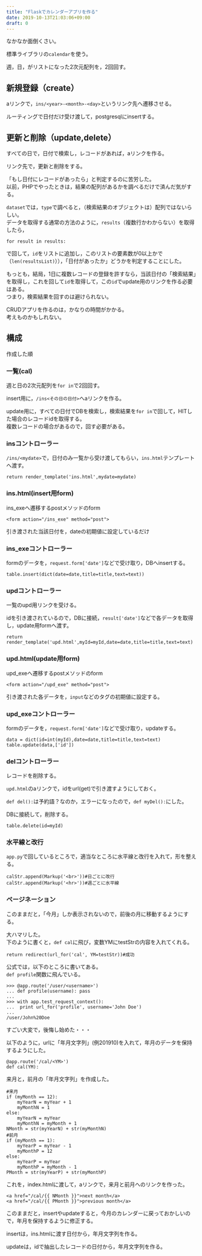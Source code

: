 ```yaml
---
title: "Flaskでカレンダーアプリを作る"
date: 2019-10-13T21:03:06+09:00
draft: 0
---
```


なかなか面倒くさい。

標準ライブラリの`calendar`を使う。

週，日，がリストになった2次元配列を，2回回す。

## 新規登録（create）

aリンクで，`ins/<year>-<month>-<day>`というリンク先へ遷移させる。

ルーティングで日付だけ受け渡して，postgresqlにinsertする。

## 更新と削除（update,delete）

すべての日で，日付で検索し，レコードがあれば，aリンクを作る。

リンク先で，更新と削除をする。

「もし日付にレコードがあったら」と判定するのに苦労した。  
以前，PHPでやったときは，結果の配列があるかを調べるだけで済んだ気がする。

`dataset`では，`type`で調べると，（検索結果のオブジェクトは）配列ではないらしい。  
データを取得する通常の方法のように，`results`（複数行かわからない）を取得したら，

	for result in results:

で回して，`id`をリストに追加し，このリストの要素数が0以上かで（`len(resultsList)`）），「日付があったか」どうかを判定することにした。  

もっとも，結局，1日に複数レコードの登録を許すなら，当該日付の「検索結果」を取得し，これを回して`id`を取得して，この`id`でupdate用のリンクを作る必要はある。  
つまり，検索結果を回すのは避けられない。

CRUDアプリを作るのは，かなりの時間がかかる。  
考えものかもしれない。

## 構成

作成した順

### 一覧(cal)

週と日の2次元配列を`for in`で2回回す。

insert用に，`/ins<その日の日付>`へaリンクを作る。

update用に，すべての日付でDBを検索し，検索結果を`for in`で回して，HITした場合のレコードidを取得する。  
複数レコードの場合があるので，回す必要がある。

### insコントローラー

`/ins/<mydate>`で，日付のみ一覧から受け渡してもらい，`ins.html`テンプレートへ渡す。

	return render_template('ins.html',mydate=mydate)

### ins.html(insert用form)

ins_exeへ遷移するpostメソッドのform

	<form action="/ins_exe" method="post">

引き渡された当該日付を，dateの初期値に設定しているだけ

### ins_exeコントローラー

formのデータを，`request.form['date']`などで受け取り，DBへinsertする。

	table.insert(dict(date=date,title=title,text=text))

### updコントローラー

一覧のupd用リンクを受ける。

idを引き渡されているので，DBに接続，`result['date']`などで各データを取得し，update用formへ渡す。

	return render_template('upd.html',myId=myId,date=date,title=title,text=text)

### upd.html(update用form)

upd_exeへ遷移するpostメソッドのform

	<form action="/upd_exe" method="post">

引き渡された各データを，`input`などのタグの初期値に設定する。

### upd_exeコントローラー

formのデータを，`request.form['date']`などで受け取り，updateする。

	data = dict(id=int(myId),date=date,title=title,text=text)
	table.update(data,['id'])

### delコントローラー

レコードを削除する。

`upd.html`のaリンクで，idをurl(get)で引き渡すようにしておく。

`def del():`は予約語？なのか，エラーになったので，`def myDel():`にした。

DBに接続して，削除する。

	table.delete(id=myId)

### 水平線と改行

`app.py`で回しているところで，適当なところに水平線と改行を入れて，形を整える。

	calStr.append(Markup('<br>'))#日ごとに改行
	calStr.append(Markup('<hr>'))#週ごとに水平線

### ページネーション

このままだと，「今月」しか表示されないので，前後の月に移動するようにする。

大ハマリした。  
下のように書くと，`def cal`に飛び，変数YMにtestStrの内容を入れてくれる。

	return redirect(url_for('cal', YM=testStr))#成功

公式では，以下のところに書いてある。  
`def profile`関数に飛んでいる。

	>>> @app.route('/user/<username>')
	... def profile(username): pass
	...
	>>> with app.test_request_context():
	...  print url_for('profile', username='John Doe')
	...
	/user/John%20Doe

すごい大変で，後悔し始めた・・・

以下のように，urlに「年月文字列」(例201910)を入れて，年月のデータを保持するようにした。

	@app.route('/cal/<YM>')
	def cal(YM):

来月と，前月の「年月文字列」を作成した。

	#来月
    if (myMonth == 12):
        myYearN = myYear + 1 
        myMonthN = 1 
    else:
        myYearN = myYear 
        myMonthN = myMonth + 1 
    NMonth = str(myYearN) + str(myMonthN)
    #前月
    if (myMonth == 1): 
        myYearP = myYear - 1 
        myMonthP = 12
    else:
        myYearP = myYear 
        myMonthP = myMonth - 1 
    PMonth = str(myYearP) + str(myMonthP)

これを，index.htmlに渡して，aリンクで，来月と前月へのリンクを作った。

	<a href="/cal/{{ NMonth }}">next month</a>
    <a href="/cal/{{ PMonth }}">previous month</a>

このままだと，insertやupdateすると，今月のカレンダーに戻っておかしいので，年月を保持するように修正する。

insertは，ins.htmlに渡す日付から，年月文字列を作る。

updateは，idで抽出したレコードの日付から，年月文字列を作る。